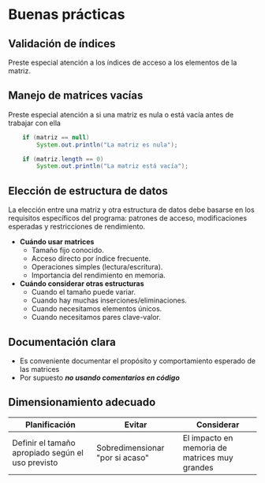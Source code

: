 # Buenas prácticas

## Validación de índices

Preste especial atención a los índices de acceso a los elementos de la matriz.

## Manejo de matrices vacías

Preste especial atención a si una matriz es nula o está vacía antes de trabajar con ella

```java
    if (matriz == null) 
        System.out.println("La matriz es nula");

    if (matriz.length == 0) 
        System.out.println("La matriz está vacía");
```

## Elección de estructura de datos

La elección entre una matriz y otra estructura de datos debe basarse en los requisitos específicos del programa: patrones de acceso, modificaciones esperadas y restricciones de rendimiento.

- **Cuándo usar matrices**
  - Tamaño fijo conocido.
  - Acceso directo por índice frecuente.
  - Operaciones simples (lectura/escritura).
  - Importancia del rendimiento en memoria.
- **Cuándo considerar otras estructuras**
  - Cuando el tamaño puede variar.
  - Cuando hay muchas inserciones/eliminaciones.
  - Cuando necesitamos elementos únicos.
  - Cuando necesitamos pares clave-valor.

## Documentación clara

- Es conveniente documentar el propósito y comportamiento esperado de las matrices
- Por supuesto ***no usando comentarios en código***

## Dimensionamiento adecuado

<div align=center>

|Planificación|Evitar|Considerar
|-|-|-|
|Definir el tamaño apropiado según el uso previsto|Sobredimensionar "por si acaso"|El impacto en memoria de matrices muy grandes

</div>
